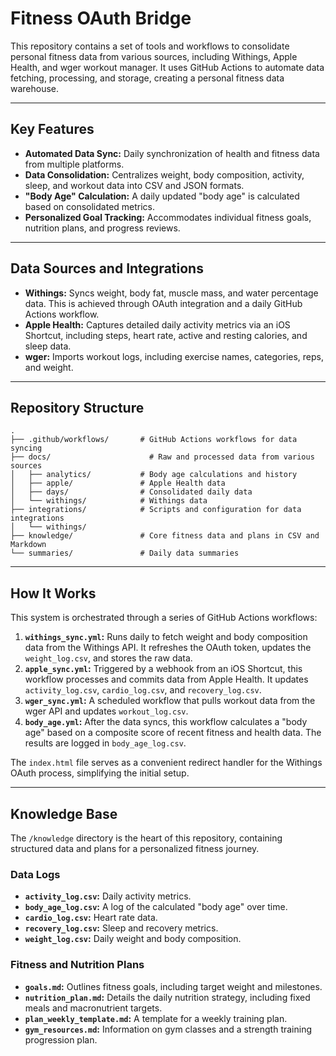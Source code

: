 # Fitness OAuth Bridge

This repository contains a set of tools and workflows to consolidate personal fitness data from various sources, including Withings, Apple Health, and wger workout manager. It uses GitHub Actions to automate data fetching, processing, and storage, creating a personal fitness data warehouse.

-----

## Key Features

  * **Automated Data Sync:** Daily synchronization of health and fitness data from multiple platforms.
  * **Data Consolidation:** Centralizes weight, body composition, activity, sleep, and workout data into CSV and JSON formats.
  * **"Body Age" Calculation:** A daily updated "body age" is calculated based on consolidated metrics.
  * **Personalized Goal Tracking:** Accommodates individual fitness goals, nutrition plans, and progress reviews.

-----

## Data Sources and Integrations

  * **Withings:** Syncs weight, body fat, muscle mass, and water percentage data. This is achieved through OAuth integration and a daily GitHub Actions workflow.
  * **Apple Health:** Captures detailed daily activity metrics via an iOS Shortcut, including steps, heart rate, active and resting calories, and sleep data.
  * **wger:** Imports workout logs, including exercise names, categories, reps, and weight.

-----

## Repository Structure

```
.
├── .github/workflows/       # GitHub Actions workflows for data syncing
├── docs/                      # Raw and processed data from various sources
│   ├── analytics/           # Body age calculations and history
│   ├── apple/               # Apple Health data
│   ├── days/                # Consolidated daily data
│   └── withings/            # Withings data
├── integrations/            # Scripts and configuration for data integrations
│   └── withings/
├── knowledge/               # Core fitness data and plans in CSV and Markdown
└── summaries/               # Daily data summaries
```

-----

## How It Works

This system is orchestrated through a series of GitHub Actions workflows:

1.  **`withings_sync.yml`:** Runs daily to fetch weight and body composition data from the Withings API. It refreshes the OAuth token, updates the `weight_log.csv`, and stores the raw data.
2.  **`apple_sync.yml`:** Triggered by a webhook from an iOS Shortcut, this workflow processes and commits data from Apple Health. It updates `activity_log.csv`, `cardio_log.csv`, and `recovery_log.csv`.
3.  **`wger_sync.yml`:** A scheduled workflow that pulls workout data from the wger API and updates `workout_log.csv`.
4.  **`body_age.yml`:** After the data syncs, this workflow calculates a "body age" based on a composite score of recent fitness and health data. The results are logged in `body_age_log.csv`.

The `index.html` file serves as a convenient redirect handler for the Withings OAuth process, simplifying the initial setup.

-----

## Knowledge Base

The `/knowledge` directory is the heart of this repository, containing structured data and plans for a personalized fitness journey.

### Data Logs

  * **`activity_log.csv`:** Daily activity metrics.
  * **`body_age_log.csv`:** A log of the calculated "body age" over time.
  * **`cardio_log.csv`:** Heart rate data.
  * **`recovery_log.csv`:** Sleep and recovery metrics.
  * **`weight_log.csv`:** Daily weight and body composition.

### Fitness and Nutrition Plans

  * **`goals.md`:** Outlines fitness goals, including target weight and milestones.
  * **`nutrition_plan.md`:** Details the daily nutrition strategy, including fixed meals and macronutrient targets.
  * **`plan_weekly_template.md`:** A template for a weekly training plan.
  * **`gym_resources.md`:** Information on gym classes and a strength training progression plan.
